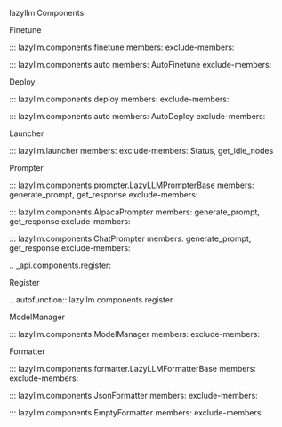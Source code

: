 lazyllm.Components

Finetune

::: lazyllm.components.finetune
    members: 
    exclude-members:

::: lazyllm.components.auto
    members: AutoFinetune
    exclude-members:

Deploy

::: lazyllm.components.deploy
    members: 
    exclude-members:

::: lazyllm.components.auto
    members: AutoDeploy
    exclude-members:

Launcher

::: lazyllm.launcher
    members: 
    exclude-members: Status, get_idle_nodes


Prompter

::: lazyllm.components.prompter.LazyLLMPrompterBase
    members: generate_prompt, get_response
    exclude-members:

::: lazyllm.components.AlpacaPrompter
    members: generate_prompt, get_response
    exclude-members:

::: lazyllm.components.ChatPrompter
    members: generate_prompt, get_response
    exclude-members:

.. _api.components.register:

Register

.. autofunction:: lazyllm.components.register

ModelManager

::: lazyllm.components.ModelManager
    members: 
    exclude-members:

Formatter

::: lazyllm.components.formatter.LazyLLMFormatterBase
    members:
    exclude-members:

::: lazyllm.components.JsonFormatter
    members:
    exclude-members:

::: lazyllm.components.EmptyFormatter
    members:
    exclude-members:
